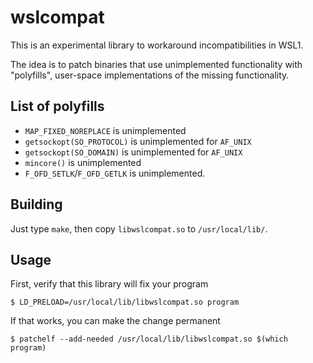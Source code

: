 # wslcompat

This is an experimental library to workaround incompatibilities in WSL1.

The idea is to patch binaries that use unimplemented functionality with
"polyfills", user-space implementations of the missing functionality.

## List of polyfills

- `MAP_FIXED_NOREPLACE` is unimplemented
- `getsockopt(SO_PROTOCOL)` is unimplemented for `AF_UNIX`
- `getsockopt(SO_DOMAIN)` is unimplemented for `AF_UNIX`
- `mincore()` is unimplemented
- `F_OFD_SETLK`/`F_OFD_GETLK` is unimplemented.

## Building

Just type `make`, then copy `libwslcompat.so` to `/usr/local/lib/`.

## Usage

First, verify that this library will fix your program

```
$ LD_PRELOAD=/usr/local/lib/libwslcompat.so program
```

If that works, you can make the change permanent

```
$ patchelf --add-needed /usr/local/lib/libwslcompat.so $(which program)
```
